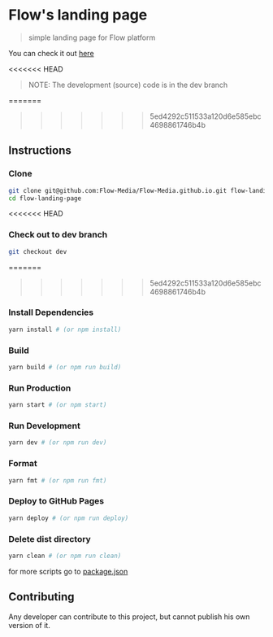 # Flow's landing page

> simple landing page for Flow platform

You can check it out [here](https://flow-media.github.io)

<<<<<<< HEAD
> NOTE: The development (source) code is in the dev branch

=======
>>>>>>> 5ed4292c511533a120d6e585ebc4698861746b4b
## Instructions

### Clone

```bash
git clone git@github.com:Flow-Media/Flow-Media.github.io.git flow-landing-page
cd flow-landing-page
```

<<<<<<< HEAD
### Check out to dev branch

```bash
git checkout dev
```

=======
>>>>>>> 5ed4292c511533a120d6e585ebc4698861746b4b
### Install Dependencies

```bash
yarn install # (or npm install)
```

### Build

```bash
yarn build # (or npm run build)
```

### Run Production

```bash
yarn start # (or npm start)
```

### Run Development

```bash
yarn dev # (or npm run dev)
```

### Format

```bash
yarn fmt # (or npm run fmt)
```

### Deploy to GitHub Pages

```bash
yarn deploy # (or npm run deploy)
```

### Delete dist directory

```bash
yarn clean # (or npm run clean)
```

for more scripts go to [package.json](/package.json)

## Contributing

Any developer can contribute to this project, but cannot publish his own version of it.

<!-- TODO: Add license -->
